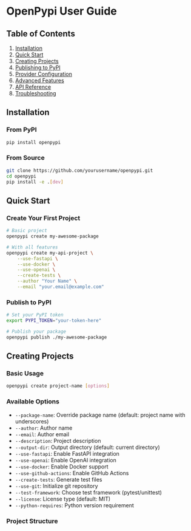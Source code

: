 # OpenPypi User Guide

## Table of Contents
1. [Installation](#installation)
2. [Quick Start](#quick-start)
3. [Creating Projects](#creating-projects)
4. [Publishing to PyPI](#publishing-to-pypi)
5. [Provider Configuration](#provider-configuration)
6. [Advanced Features](#advanced-features)
7. [API Reference](#api-reference)
8. [Troubleshooting](#troubleshooting)

## Installation

### From PyPI
```bash
pip install openpypi
```

### From Source
```bash
git clone https://github.com/yourusername/openpypi.git
cd openpypi
pip install -e .[dev]
```

## Quick Start

### Create Your First Project
```bash
# Basic project
openpypi create my-awesome-package

# With all features
openpypi create my-api-project \
    --use-fastapi \
    --use-docker \
    --use-openai \
    --create-tests \
    --author "Your Name" \
    --email "your.email@example.com"
```

### Publish to PyPI
```bash
# Set your PyPI token
export PYPI_TOKEN="your-token-here"

# Publish your package
openpypi publish ./my-awesome-package
```

## Creating Projects

### Basic Usage
```bash
openpypi create project-name [options]
```

### Available Options
- `--package-name`: Override package name (default: project name with underscores)
- `--author`: Author name
- `--email`: Author email
- `--description`: Project description
- `--output-dir`: Output directory (default: current directory)
- `--use-fastapi`: Enable FastAPI integration
- `--use-openai`: Enable OpenAI integration
- `--use-docker`: Enable Docker support
- `--use-github-actions`: Enable GitHub Actions
- `--create-tests`: Generate test files
- `--use-git`: Initialize git repository
- `--test-framework`: Choose test framework (pytest/unittest)
- `--license`: License type (default: MIT)
- `--python-requires`: Python version requirement

### Project Structure 